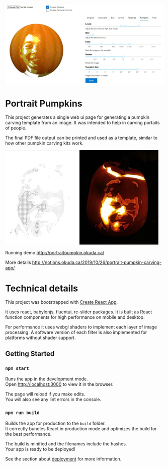 ![Header Image](images/readme_header.jpg)

# Portrait Pumpkins

This project generates a single web ui page for generating a pumpkin carving template from an image.  It was intended to help in carving portaits of people.

The final PDF file output can be printed and used as a template, similar to how other pumpkin carving kits work.

![Sample Pattern](images/example_pattern.jpg)
![Sample Pumpkin](images/example_pumpkin.jpg)

Running demo http://portraitpumpkin.okuda.ca/


More details http://notions.okuda.ca/2019/10/26/portrait-pumpkin-carving-app/

# Technical details

This project was bootstrapped with [Create React App](https://github.com/facebook/create-react-app).

It uses react, babylonjs, fluentui, rc-slider packages.  It is built as React function components for high performance on mobile and desktop.

For performance it uses webgl shaders to implement each layer of image processing.  A software version of each filter is also implemented for platforms without shader support.

## Getting Started

### `npm start`

Runs the app in the development mode.<br>
Open [http://localhost:3000](http://localhost:3000) to view it in the browser.

The page will reload if you make edits.<br>
You will also see any lint errors in the console.

### `npm run build`

Builds the app for production to the `build` folder.<br>
It correctly bundles React in production mode and optimizes the build for the best performance.

The build is minified and the filenames include the hashes.<br>
Your app is ready to be deployed!

See the section about [deployment](https://facebook.github.io/create-react-app/docs/deployment) for more information.
